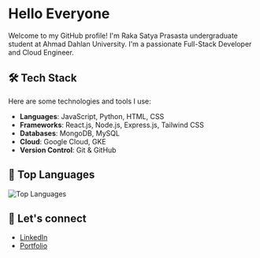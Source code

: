 # Hello Everyone

Welcome to my GitHub profile! I'm Raka Satya Prasasta undergraduate student at Ahmad Dahlan University. I'm a passionate Full-Stack Developer and Cloud Engineer.

## 🛠️ Tech Stack
Here are some technologies and tools I use:

- **Languages**: JavaScript, Python, HTML, CSS
- **Frameworks**: React.js, Node.js, Express.js, Tailwind CSS
- **Databases**: MongoDB, MySQL
- **Cloud**: Google Cloud, GKE
- **Version Control**: Git & GitHub

## 🚀 Top Languages

![Top Languages](https://github-readme-stats.vercel.app/api/top-langs/?username=RakaSP&layout=compact&theme=radical)


## 🤝 Let's connect

- [LinkedIn](https://www.linkedin.com/in/raka-prasasta/)
- [Portfolio](https://rakaprasasta.vercel.app/)
